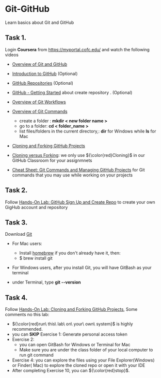 # Git-GitHub
Learn basics about Git and GitHub

## Task 1.
Login **Coursera** from https://myportal.cofc.edu/ and watch the following videos
* [Overview of Git and GitHub](https://www.coursera.org/learn/getting-started-with-git-and-github/lecture/Q2qCC/overview-of-git-and-github)
* [Introduction to GitHub](https://www.coursera.org/learn/getting-started-with-git-and-github/lecture/Vtjgd/introduction-to-github) (Optional)
* [GitHub Repositories](https://www.coursera.org/learn/getting-started-with-git-and-github/lecture/NPMOC/github-repositories) (Optional)
* [GitHub - Getting Started](https://www.coursera.org/learn/getting-started-with-git-and-github/lecture/fe489/github-getting-started) about create repository . (Optional)
* [Overview of Git Workflows](https://www.coursera.org/learn/getting-started-with-git-and-github/lecture/ZL8gJ/overview-of-git-workflows)
* [Overview of Git Commands](https://www.coursera.org/learn/getting-started-with-git-and-github/lecture/1LQzR/overview-of-git-commands) 
    * create a folder : __mkdir < new folder name >__  
    * go to a folder: __cd < folder_name >__ 
    * list files/folders in the current directory,: __dir__ for Windows   while __ls__ for Mac

* [Cloning and Forking GitHub Projects](https://www.coursera.org/learn/getting-started-with-git-and-github/lecture/0CWLT/cloning-and-forking-github-projects)
* [Cloning versus Forking](): we only use  ${\color{red}Cloning}$  in our GitHub Classroom for your assignmnets
* [Cheat Sheet: Git Commands and Managing GitHub Projects](https://www.coursera.org/learn/getting-started-with-git-and-github/ungradedWidget/ip1GF/cheat-sheet-git-commands-and-managing-github-projects) for Git commands that you may use while working on your projects
## Task 2. 
Follow [Hands-On Lab: GitHub Sign Up and Create Repo](https://www.coursera.org/learn/getting-started-with-git-and-github/ungradedWidget/OanRG/hands-on-lab-github-sign-up-and-create-repo) to create your own GigHub account and repository 

## Task 3. 
Download [Git](https://www.git-scm.com/downloads) 
* For Mac users:
    - Install [homebrew](https://brew.sh/) if you don't already have it, then:
    - $ brew install git
    
* For Windows users, after you install Git, you will have GitBash as your terminal 
* under Terminal, type **git --version** 
## Task 4.
Follow [Hands-On Lab: Cloning and Forking GitHub Projects](https://www.coursera.org/learn/getting-started-with-git-and-github/ungradedLti/hsEpk/hands-on-lab-cloning-and-forking-github-projects), Some comments no this lab:
* ${\color{red}run\  this\ lab\ on\ your\ own\ system}$ is highly recommended. 
* you can __SKIP__ Exercise 1: Generate personal access token
* Exercise 2: 
    - you can open GitBash for Windows or Terminal for Mac 
    - Make sure you are under the class folder of your local computer to run git command
* Exercise 4: you can explore the files using your File Explorer(Windows) or Finder( Mac) to explore the cloned repo or open it with your IDE 
* After completing Exercise 10, you can ${\color{red}stop}$. 
    
